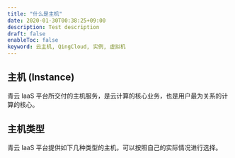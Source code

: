 ```yaml
---
title: "什么是主机"
date: 2020-01-30T00:38:25+09:00
description: Test description
draft: false
enableToc: false
keyword: 云主机, QingCloud, 实例, 虚拟机
---
```


## 主机 (Instance)

青云 IaaS 平台所交付的主机服务，是云计算的核心业务，也是用户最为关系的计算的核心。


## 主机类型

青云 IaaS 平台提供如下几种类型的主机，可以按照自己的实际情况进行选择。

